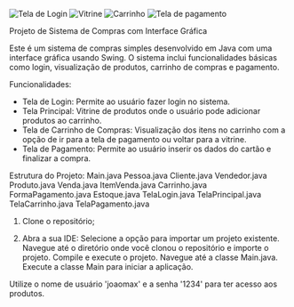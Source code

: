 ![Tela de Login](https://github.com/Kaiquemagalhaess/Trabalho-final-de-LP-POO./assets/144180211/bd5e7740-717b-4031-a5e0-e7bdf8367b8c)
![Vitrine](https://github.com/Kaiquemagalhaess/Trabalho-final-de-LP-POO./assets/144180211/764e4318-ae94-4400-a37c-c5ae4a5fb732)
![Carrinho](https://github.com/Kaiquemagalhaess/Trabalho-final-de-LP-POO./assets/144180211/8ca292e1-cc6f-476c-827f-5897b00bfd26)
![Tela de pagamento](https://github.com/Kaiquemagalhaess/Trabalho-final-de-LP-POO./assets/144180211/89e7772a-5283-4920-aefd-439089c3d89a)

Projeto de Sistema de Compras com Interface Gráfica

Este é um sistema de compras simples desenvolvido em Java com uma interface gráfica usando Swing. O sistema inclui funcionalidades básicas como login, visualização de produtos, carrinho de compras e pagamento.

Funcionalidades:
- Tela de Login: Permite ao usuário fazer login no sistema.
- Tela Principal: Vitrine de produtos onde o usuário pode adicionar produtos ao carrinho.
- Tela de Carrinho de Compras: Visualização dos itens no carrinho com a opção de ir para a tela de pagamento ou voltar para a vitrine.
- Tela de Pagamento: Permite ao usuário inserir os dados do cartão e finalizar a compra.

Estrutura do Projeto:
Main.java
Pessoa.java
Cliente.java
Vendedor.java
Produto.java
Venda.java
ItemVenda.java
Carrinho.java
FormaPagamento.java
Estoque.java
TelaLogin.java
TelaPrincipal.java
TelaCarrinho.java
TelaPagamento.java

1. Clone o repositório;

2. Abra a sua IDE:
Selecione a opção para importar um projeto existente.
Navegue até o diretório onde você clonou o repositório e importe o projeto.
Compile e execute o projeto.
Navegue até a classe Main.java.
Execute a classe Main para iniciar a aplicação.

Utilize o nome de usuário 'joaomax' e a senha '1234' para ter acesso aos produtos.

